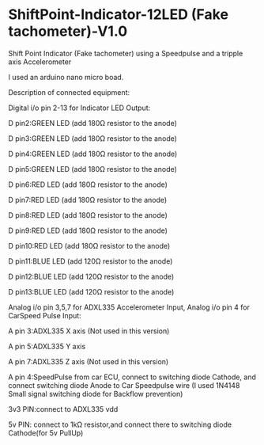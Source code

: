 # ShiftPoint-Indicator-12LED (Fake tachometer)-V1.0

Shift Point Indicator (Fake tachometer) using a Speedpulse and a tripple axis Accelerometer

I used an arduino nano micro boad.

Description of connected equipment:

Digital i/o pin 2-13 for Indicator LED Output: 

  D pin2:GREEN LED (add 180Ω resistor to the anode)
  
  D pin3:GREEN LED (add 180Ω resistor to the anode)
  
  D pin4:GREEN LED (add 180Ω resistor to the anode)
  
  D pin5:GREEN LED (add 180Ω resistor to the anode)
  
  D pin6:RED LED (add 180Ω resistor to the anode)
  
  D pin7:RED LED (add 180Ω resistor to the anode)
  
  D pin8:RED LED (add 180Ω resistor to the anode)
  
  D pin9:RED LED (add 180Ω resistor to the anode)
  
  D pin10:RED LED (add 180Ω resistor to the anode)
  
  D pin11:BLUE LED (add 120Ω resistor to the anode)
  
  D pin12:BLUE LED (add 120Ω resistor to the anode)
  
  D pin13:BLUE LED (add 120Ω resistor to the anode)
  
Analog i/o pin 3,5,7 for ADXL335 Accelerometer Input, Analog i/o pin 4 for CarSpeed Pulse Input:

  A pin 3:ADXL335 X axis (Not used in this version)
  
  A pin 5:ADXL335 Y axis
  
  A pin 7:ADXL335 Z axis (Not used in this version)
  
  A pin 4:SpeedPulse from car ECU, connect to switching diode Cathode, and connect switching diode Anode to Car Speedpulse wire
  (I used 1N4148 Small signal switching diode for Backflow prevention)
  
3v3 PIN:connect to ADXL335 vdd

5v PIN: connect to 1kΩ resistor,and connect there to switching diode Cathode(for 5v PullUp)



